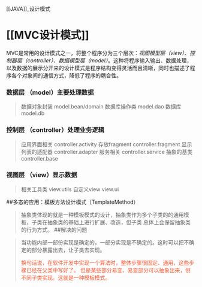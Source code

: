 <!--
 * @Description: 
 * @version: JDK17
 * @Author: Aaron.Li
 * @Date: 2022-02-15 22:14:17
 * @LastEditTime: 2022-03-09 15:07:32
-->

[[JAVA]]_设计模式

# [[MVC设计模式]]
MVC是常用的设计模式之一，将整个程序分为三个层次：*视图模型层（view）*、*控制器层（controller）*、*数据模型层（model）*。这种将程序输入输出、数据处理，以及数据的展示分开来的设计模式是程序结构变得灵活而且清晰，同时也描述了程序各个对象间的通信方式，降低了程序的耦合性。

### 数据层 （model）主要处理数据
>数据对象封装  model.bean/domain
>数据库操作类  model.dao
>数据库 model.db
### 控制层 （controller）处理业务逻辑
>应用界面相关 controller.activity
>存放fragment controller.fragment
>显示列表的适配器 controller.adapter
>服务相关 controller.service
>抽象的基类 controller.base
### 视图层 （view）显示数据
>相关工具类 view.utils
>自定义view view.ui

##多态的应用：模板方法设计模式（TemplateMethod）
>抽象类体现的就是一种模板模式的设计，抽象类作为多个子类的的通用模板，子类在抽象类的基础上进行扩展、改造，但子类
> 总体上会保留抽象类的行为方式。
##解决的问题

>当功能内部一部份实现是确定的，一部分实现是不确定的。这时可以把不确定的部分暴露出去，让子类去实现。
> 
> <font color=#fc5531>换句话说，在软件开发中实现一个算法时，整体步骤很固定、通用，这些步骤已经在父类中写好了。
> 但是某些部分易变、易变部分可以抽象出来，供不同子类实现。这就是一种模板模式。</font>


